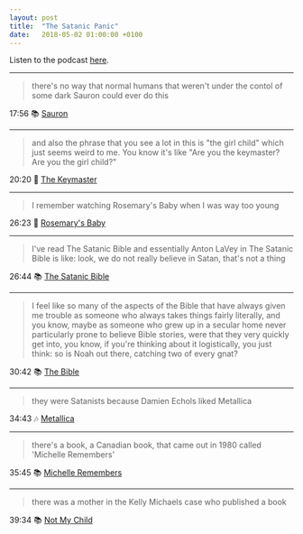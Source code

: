 ```yaml
---
layout: post
title:  "The Satanic Panic"
date:   2018-05-02 01:00:00 +0100
---
```

Listen to the podcast [here](https://podcasts.apple.com/us/podcast/the-satanic-panic/id1380008439?i=1000465289932).

----

> there's no way that normal humans that weren't under the contol of some dark Sauron could ever do this

17:56 📚 [Sauron](https://en.wikipedia.org/wiki/Sauron)

----

> and also the phrase that you see a lot in this is "the girl child" which just seems weird to me. You know it's like "Are you the keymaster? Are you the girl child?"

20:20 🎥 [The Keymaster](https://en.wikipedia.org/wiki/List_of_Ghostbusters_characters#Terror_Dogs:_Zuul_the_Gatekeeper_and_Vinz_Clortho_the_Keymaster)

----

> I remember watching Rosemary's Baby when I was way too young

26:23 🎥 [Rosemary's Baby](https://en.wikipedia.org/wiki/Rosemary%27s_Baby_(film))

----

> I've read The Satanic Bible and essentially Anton LaVey in The Satanic Bible is like: look, we do not really believe in Satan, that's not a thing

26:44 📚 [The Satanic Bible](https://en.wikipedia.org/wiki/The_Satanic_Bible)

----

> I feel like so many of the aspects of the Bible that have always given me trouble as someone who always takes things fairly literally, and you know, maybe as someone who grew up in a secular home never particularly prone to believe Bible stories, were that they very quickly get into, you know, if you're thinking about it logistically, you just think: so is Noah out there, catching two of every gnat?

30:42 📚 [The Bible](https://en.wikipedia.org/wiki/The_Bible)

----

> they were Satanists because Damien Echols liked Metallica

34:43 🎶 [Metallica](https://en.wikipedia.org/wiki/Metallica)

----

> there's a book, a Canadian book, that came out in 1980 called 'Michelle Remembers' 

35:45 📚 [Michelle Remembers](https://en.wikipedia.org/wiki/Michelle_Remembers)

----

> there was a mother in the Kelly Michaels case who published a book

39:34 📚 [Not My Child](https://books.google.com/books/about/Not_My_Child.html)
